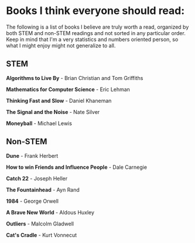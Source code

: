 # Books I think everyone should read:

The following is a list of books I believe are truly worth a read, organized by both STEM and non-STEM readings and not sorted in any particular
order. Keep in mind that I'm a very statistics and numbers oriented person, so what I might enjoy might not generalize to all.

## STEM
**Algorithms to Live By** - Brian Christian and Tom Griffiths

**Mathematics for Computer Science** - Eric Lehman

**Thinking Fast and Slow** - Daniel Khaneman

**The Signal and the Noise** - Nate Silver

**Moneyball** - Michael Lewis



## Non-STEM
**Dune** - Frank Herbert

**How to win Friends and Influence People** - Dale Carnegie

**Catch 22** - Joseph Heller

**The Fountainhead** - Ayn Rand

**1984** - George Orwell

**A Brave New World** - Aldous Huxley

**Outliers** - Malcolm Gladwell

**Cat's Cradle** - Kurt Vonnecut
